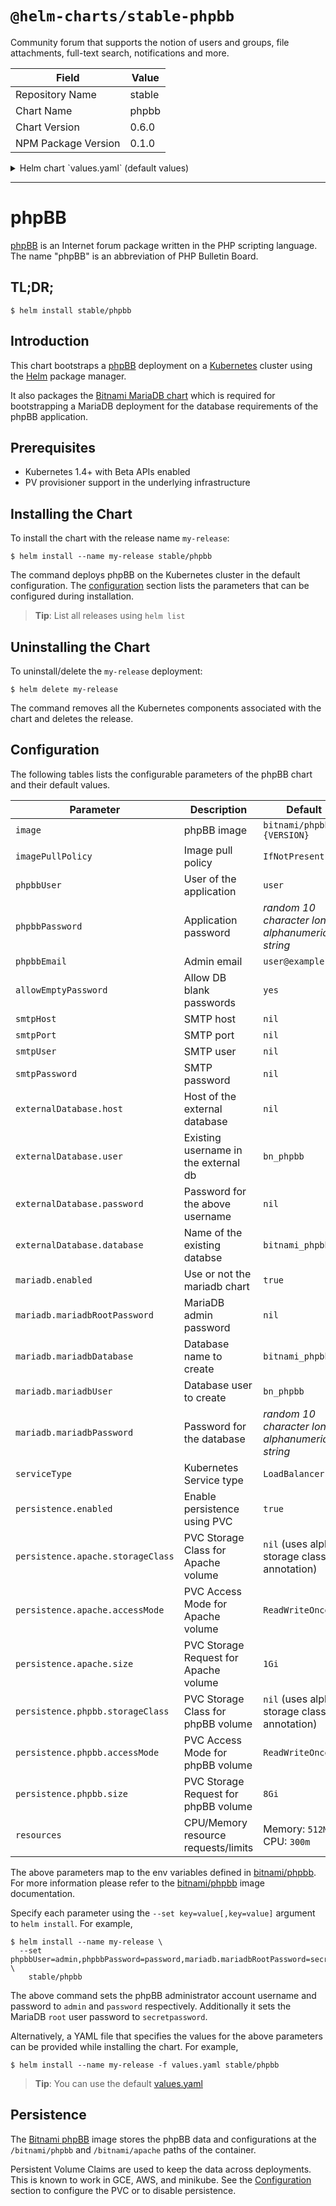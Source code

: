 # `@helm-charts/stable-phpbb`

Community forum that supports the notion of users and groups, file attachments, full-text search, notifications and more.

| Field               | Value  |
| ------------------- | ------ |
| Repository Name     | stable |
| Chart Name          | phpbb  |
| Chart Version       | 0.6.0  |
| NPM Package Version | 0.1.0  |

<details>

<summary>Helm chart `values.yaml` (default values)</summary>

```yaml
## Bitnami phpBB image version
## ref: https://hub.docker.com/r/bitnami/phpbb/tags/
##
image: bitnami/phpbb:3.2.1-r2

## Specify a imagePullPolicy
## ref: http://kubernetes.io/docs/user-guide/images/#pre-pulling-images
##
imagePullPolicy: IfNotPresent

## User of the application
## ref: https://github.com/bitnami/bitnami-docker-phpbb#environment-variables
##
phpbbUser: user

## Application password
## Defaults to a random 10-character alphanumeric string if not set
## ref: https://github.com/bitnami/bitnami-docker-phpbb#environment-variables
##
# phpbbPassword:

## Admin email
## ref: https://github.com/bitnami/bitnami-docker-phpbb#environment-variables
##
phpbbEmail: user@example.com

## Set to `yes` to allow the container to be started with blank passwords
## ref: https://github.com/bitnami/bitnami-docker-wordpress#environment-variables
allowEmptyPassword: 'yes'

## SMTP mail delivery configuration
## ref: https://github.com/bitnami/bitnami-docker-phpbb#smtp-configuration
##
# smtpHost:
# smtpPort:
# smtpUser:
# smtpPassword:

##
## External database configuration
##
externalDatabase:
  ## Database host
  host:

  ## Database host
  port: 3306

  ## Database user
  user: bn_phpbb

  ## Database password
  password:

  ## Database name
  database: bitnami_phpbb

##
## MariaDB chart configuration
##
mariadb:
  ## Whether to deploy a mariadb server to satisfy the applications database requirements. To use an external database set this to false and configure the externalDatabase parameters
  enabled: true

  ## MariaDB admin password
  ## ref: https://github.com/bitnami/bitnami-docker-mariadb/blob/master/README.md#setting-the-root-password-on-first-run
  ##
  # mariadbRootPassword:

  ## Create a database
  ## ref: https://github.com/bitnami/bitnami-docker-mariadb/blob/master/README.md#creating-a-database-on-first-run
  ##
  mariadbDatabase: bitnami_phpbb

  ## Create a database user
  ## ref: https://github.com/bitnami/bitnami-docker-mariadb/blob/master/README.md#creating-a-database-user-on-first-run
  ##
  mariadbUser: bn_phpbb

  ## Password for mariadbUser
  ## ref: https://github.com/bitnami/bitnami-docker-mariadb/blob/master/README.md#creating-a-database-user-on-first-run
  ##
  # mariadbPassword:

  ## Enable persistence using Persistent Volume Claims
  ## ref: http://kubernetes.io/docs/user-guide/persistent-volumes/
  ##
  persistence:
    enabled: true
    ## mariadb data Persistent Volume Storage Class
    ## If defined, storageClassName: <storageClass>
    ## If set to "-", storageClassName: "", which disables dynamic provisioning
    ## If undefined (the default) or set to null, no storageClassName spec is
    ##   set, choosing the default provisioner.  (gp2 on AWS, standard on
    ##   GKE, AWS & OpenStack)
    ##
    # storageClass: "-"
    accessMode: ReadWriteOnce
    size: 8Gi

## Kubernetes configuration
## For minikube, set this to NodePort, elsewhere use LoadBalancer
##
serviceType: LoadBalancer

## Enable persistence using Persistent Volume Claims
## ref: http://kubernetes.io/docs/user-guide/persistent-volumes/
##
persistence:
  enabled: true
  apache:
    ## apache data Persistent Volume Storage Class
    ## If defined, storageClassName: <storageClass>
    ## If set to "-", storageClassName: "", which disables dynamic provisioning
    ## If undefined (the default) or set to null, no storageClassName spec is
    ##   set, choosing the default provisioner.  (gp2 on AWS, standard on
    ##   GKE, AWS & OpenStack)
    ##
    # storageClass: "-"
    accessMode: ReadWriteOnce
    size: 1Gi
  phpbb:
    ## phpbb data Persistent Volume Storage Class
    ## If defined, storageClassName: <storageClass>
    ## If set to "-", storageClassName: "", which disables dynamic provisioning
    ## If undefined (the default) or set to null, no storageClassName spec is
    ##   set, choosing the default provisioner.  (gp2 on AWS, standard on
    ##   GKE, AWS & OpenStack)
    ##
    # storageClass: "-"
    accessMode: ReadWriteOnce
    size: 8Gi

## Configure resource requests and limits
## ref: http://kubernetes.io/docs/user-guide/compute-resources/
##
resources:
  requests:
    memory: 512Mi
    cpu: 300m
```

</details>

---

# phpBB

[phpBB](https://www.phpbb.com/) is an Internet forum package written in the PHP scripting language. The name "phpBB" is an abbreviation of PHP Bulletin Board.

## TL;DR;

```console
$ helm install stable/phpbb
```

## Introduction

This chart bootstraps a [phpBB](https://github.com/bitnami/bitnami-docker-phpbb) deployment on a [Kubernetes](http://kubernetes.io) cluster using the [Helm](https://helm.sh) package manager.

It also packages the [Bitnami MariaDB chart](https://github.com/kubernetes/charts/tree/master/stable/mariadb) which is required for bootstrapping a MariaDB deployment for the database requirements of the phpBB application.

## Prerequisites

- Kubernetes 1.4+ with Beta APIs enabled
- PV provisioner support in the underlying infrastructure

## Installing the Chart

To install the chart with the release name `my-release`:

```console
$ helm install --name my-release stable/phpbb
```

The command deploys phpBB on the Kubernetes cluster in the default configuration. The [configuration](#configuration) section lists the parameters that can be configured during installation.

> **Tip**: List all releases using `helm list`

## Uninstalling the Chart

To uninstall/delete the `my-release` deployment:

```console
$ helm delete my-release
```

The command removes all the Kubernetes components associated with the chart and deletes the release.

## Configuration

The following tables lists the configurable parameters of the phpBB chart and their default values.

| Parameter                         | Description                           | Default                                        |
| --------------------------------- | ------------------------------------- | ---------------------------------------------- |
| `image`                           | phpBB image                           | `bitnami/phpbb:{VERSION}`                      |
| `imagePullPolicy`                 | Image pull policy                     | `IfNotPresent`                                 |
| `phpbbUser`                       | User of the application               | `user`                                         |
| `phpbbPassword`                   | Application password                  | _random 10 character long alphanumeric string_ |
| `phpbbEmail`                      | Admin email                           | `user@example.com`                             |
| `allowEmptyPassword`              | Allow DB blank passwords              | `yes`                                          |
| `smtpHost`                        | SMTP host                             | `nil`                                          |
| `smtpPort`                        | SMTP port                             | `nil`                                          |
| `smtpUser`                        | SMTP user                             | `nil`                                          |
| `smtpPassword`                    | SMTP password                         | `nil`                                          |
| `externalDatabase.host`           | Host of the external database         | `nil`                                          |
| `externalDatabase.user`           | Existing username in the external db  | `bn_phpbb`                                     |
| `externalDatabase.password`       | Password for the above username       | `nil`                                          |
| `externalDatabase.database`       | Name of the existing databse          | `bitnami_phpbb`                                |
| `mariadb.enabled`                 | Use or not the mariadb chart          | `true`                                         |
| `mariadb.mariadbRootPassword`     | MariaDB admin password                | `nil`                                          |
| `mariadb.mariadbDatabase`         | Database name to create               | `bitnami_phpbb`                                |
| `mariadb.mariadbUser`             | Database user to create               | `bn_phpbb`                                     |
| `mariadb.mariadbPassword`         | Password for the database             | _random 10 character long alphanumeric string_ |
| `serviceType`                     | Kubernetes Service type               | `LoadBalancer`                                 |
| `persistence.enabled`             | Enable persistence using PVC          | `true`                                         |
| `persistence.apache.storageClass` | PVC Storage Class for Apache volume   | `nil` (uses alpha storage class annotation)    |
| `persistence.apache.accessMode`   | PVC Access Mode for Apache volume     | `ReadWriteOnce`                                |
| `persistence.apache.size`         | PVC Storage Request for Apache volume | `1Gi`                                          |
| `persistence.phpbb.storageClass`  | PVC Storage Class for phpBB volume    | `nil` (uses alpha storage class annotation)    |
| `persistence.phpbb.accessMode`    | PVC Access Mode for phpBB volume      | `ReadWriteOnce`                                |
| `persistence.phpbb.size`          | PVC Storage Request for phpBB volume  | `8Gi`                                          |
| `resources`                       | CPU/Memory resource requests/limits   | Memory: `512Mi`, CPU: `300m`                   |

The above parameters map to the env variables defined in [bitnami/phpbb](http://github.com/bitnami/bitnami-docker-phpbb). For more information please refer to the [bitnami/phpbb](http://github.com/bitnami/bitnami-docker-phpbb) image documentation.

Specify each parameter using the `--set key=value[,key=value]` argument to `helm install`. For example,

```console
$ helm install --name my-release \
  --set phpbbUser=admin,phpbbPassword=password,mariadb.mariadbRootPassword=secretpassword \
    stable/phpbb
```

The above command sets the phpBB administrator account username and password to `admin` and `password` respectively. Additionally it sets the MariaDB `root` user password to `secretpassword`.

Alternatively, a YAML file that specifies the values for the above parameters can be provided while installing the chart. For example,

```console
$ helm install --name my-release -f values.yaml stable/phpbb
```

> **Tip**: You can use the default [values.yaml](values.yaml)

## Persistence

The [Bitnami phpBB](https://github.com/bitnami/bitnami-docker-phpbb) image stores the phpBB data and configurations at the `/bitnami/phpbb` and `/bitnami/apache` paths of the container.

Persistent Volume Claims are used to keep the data across deployments. This is known to work in GCE, AWS, and minikube.
See the [Configuration](#configuration) section to configure the PVC or to disable persistence.
